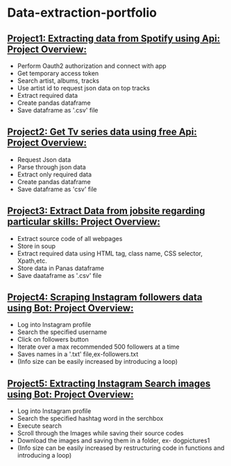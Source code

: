 # Data-extraction-portfolio

## [Project1: Extracting data from Spotify using Api: Project Overview:](https://github.com/himu199/Working-with-APIs)

  * Perform Oauth2 authorization and connect with app
  * Get temporary access token
  * Search artist, albums, tracks
  * Use artist id to request json data on top tracks
  * Extract required data
  * Create pandas dataframe
  * Save dataframe as '.csv' file

## [Project2: Get Tv series data using free Api: Project Overview:](https://github.com/himu199/Working-with-APIs)
  
  * Request Json data
  * Parse through json data 
  * Extract only required data
  * Create pandas dataframe
  * Save dataframe as 'csv' file
   
## [Project3: Extract Data from jobsite regarding particular skills: Project Overview:](https://github.com/himu199/Web_Scraping)
     
   * Extract source code of all webpages
   * Store in soup
   * Extract required data using HTML tag, class name, CSS selector, Xpath,etc.
   * Store data in Panas dataframe
   * Save daataframe as '.csv' file
  
## [Project4: Scraping Instagram followers data using Bot: Project Overview:](https://github.com/himu199/Data-extraction-with-bot)
 
   * Log into Instagram profile
   * Search the specified username
   * Click on followers button
   * Iterate over a max recommended 500 followers at a time
   * Saves names in a '.txt' file,ex-followers.txt
   * (Info size can be easily increased by introducing a loop)
    
## [Project5: Extracting Instagram Search images using Bot: Project Overview:](https://github.com/himu199/Data-extraction-with-bot)
   
   * Log into Instagram profile
   * Search the specified hashtag word in the serchbox
   * Execute search
   * Scroll through the Images while saving their source codes
   * Download the images and saving them in a folder, ex- dogpictures1
   * (Info size can be easily increased by restructuring code in functions and introducing a loop)


  

